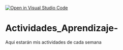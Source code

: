 [![Open in Visual Studio Code](https://classroom.github.com/assets/open-in-vscode-c66648af7eb3fe8bc4f294546bfd86ef473780cde1dea487d3c4ff354943c9ae.svg)](https://classroom.github.com/online_ide?assignment_repo_id=8478458&assignment_repo_type=AssignmentRepo)
# Actividades_Aprendizaje-
Aqui estarán mis actividades de cada semana
